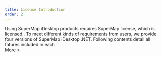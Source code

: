 ```yaml
---
title: License Introduction
order: 2
---
```


Using SuperMap iDesktop products requires SuperMap license, which is licensed.. To meet different kinds of requirements from users, we provide four versions of SuperMap
iDesktop .NET. Following contents detail all fatures included in each  
[More >](en/guides/LicenseIntro2)
